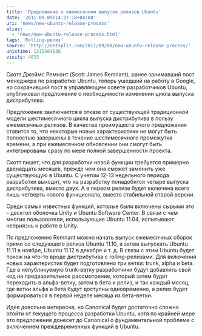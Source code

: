 ```yaml
---
title: 'Предложение о ежемесячном выпуске релизов Ubuntu'
date: '2011-09-09T14:37:18+04:00'
uri: 'news/new-ubuntu-release-process'
alias: 
  - 'news/new-ubuntu-release-process.html'
tags: 'Rolling-релиз'
source: 'http://netsplit.com/2011/09/08/new-ubuntu-release-process/'
unixtime: 1315564638
visits: 4033
---
```

Скотт Джеймс Ремнант (Scott James Remnant), ранее занимавший пост менеджера по разработке Ubuntu, теперь ушедший на работу в Google, но сохранивший пост в управляющем совете разработчиков Ubuntu, опубликовал предложение о необходимости изменении цикла выпуска дистрибутива.

Предложение заключается в отказе от существующей традиционной модели шестимесячного цикла выпуска дистрибутива в пользу ежемесячных релизов. В качестве преимуществ этого предложения ставится то, что некоторые новые характеристики не могут быть полностью завершены в течение шестимесячного промежутка времени, а при ежемесячном обновлении они смогут быть интегрированы сразу по мере полной завершенности проекта.

Скотт пишет, что для разработки новой функции требуется примерно двенадцать месяцев, прежде чем она сможет заменить уже существующую в Ubuntu. С учетом 12-13 недельного периода разработки выходит, что на разработку понадобится четыре выпуска дистрибутива, вместо двух. А в первом релизе будет включена всего лишь четверть нового функционала, вместо стабильной старой версии.

Среди самых известных функций, которые были включены сырыми это – десктоп оболочка Unity и Ubuntu Software Center. В связи с чем многие пользователи, использующие Ubuntu 11.04, испытывают неприязнь к работе в Unity.

По предложению Remnant можно начать выпуск ежемесячных сборок прямо со следующего релиза Ubuntu 11.10, а затем выпускать Ubuntu 11.11 в ноябре, Ubuntu 11.12 в декабре и т. д. В связи с этим Ubuntu будет похож на что-то вроде дистрибутива с rolling-релизами. Для включения новых характеристик будет подготовлено три ветки: trunk, alpha и beta. Где в непубликуемую trunk-ветку разработчики будут добавлять свой код на предварительное рассмотрение, который затем будет переходить в альфа-ветку, затем в бета и релиз, и так каждый месяц, где ветки альфа и бета будут доступны одновременно, а релиз будет формироваться в первой неделе месяца из бета-ветки.

Идея довольна интересна, но Canonical будет достаточно сложно отойти от текущего процесса разработки Ubuntu, хотя по крайней мере это предложение донесет до Canonical о фундаментальной проблеме с включением преждевременных функций в Ubuntu.
